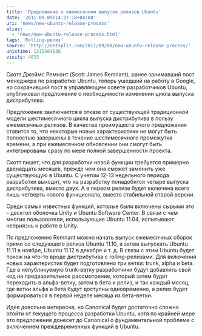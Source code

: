 ```yaml
---
title: 'Предложение о ежемесячном выпуске релизов Ubuntu'
date: '2011-09-09T14:37:18+04:00'
uri: 'news/new-ubuntu-release-process'
alias: 
  - 'news/new-ubuntu-release-process.html'
tags: 'Rolling-релиз'
source: 'http://netsplit.com/2011/09/08/new-ubuntu-release-process/'
unixtime: 1315564638
visits: 4033
---
```

Скотт Джеймс Ремнант (Scott James Remnant), ранее занимавший пост менеджера по разработке Ubuntu, теперь ушедший на работу в Google, но сохранивший пост в управляющем совете разработчиков Ubuntu, опубликовал предложение о необходимости изменении цикла выпуска дистрибутива.

Предложение заключается в отказе от существующей традиционной модели шестимесячного цикла выпуска дистрибутива в пользу ежемесячных релизов. В качестве преимуществ этого предложения ставится то, что некоторые новые характеристики не могут быть полностью завершены в течение шестимесячного промежутка времени, а при ежемесячном обновлении они смогут быть интегрированы сразу по мере полной завершенности проекта.

Скотт пишет, что для разработки новой функции требуется примерно двенадцать месяцев, прежде чем она сможет заменить уже существующую в Ubuntu. С учетом 12-13 недельного периода разработки выходит, что на разработку понадобится четыре выпуска дистрибутива, вместо двух. А в первом релизе будет включена всего лишь четверть нового функционала, вместо стабильной старой версии.

Среди самых известных функций, которые были включены сырыми это – десктоп оболочка Unity и Ubuntu Software Center. В связи с чем многие пользователи, использующие Ubuntu 11.04, испытывают неприязнь к работе в Unity.

По предложению Remnant можно начать выпуск ежемесячных сборок прямо со следующего релиза Ubuntu 11.10, а затем выпускать Ubuntu 11.11 в ноябре, Ubuntu 11.12 в декабре и т. д. В связи с этим Ubuntu будет похож на что-то вроде дистрибутива с rolling-релизами. Для включения новых характеристик будет подготовлено три ветки: trunk, alpha и beta. Где в непубликуемую trunk-ветку разработчики будут добавлять свой код на предварительное рассмотрение, который затем будет переходить в альфа-ветку, затем в бета и релиз, и так каждый месяц, где ветки альфа и бета будут доступны одновременно, а релиз будет формироваться в первой неделе месяца из бета-ветки.

Идея довольна интересна, но Canonical будет достаточно сложно отойти от текущего процесса разработки Ubuntu, хотя по крайней мере это предложение донесет до Canonical о фундаментальной проблеме с включением преждевременных функций в Ubuntu.
